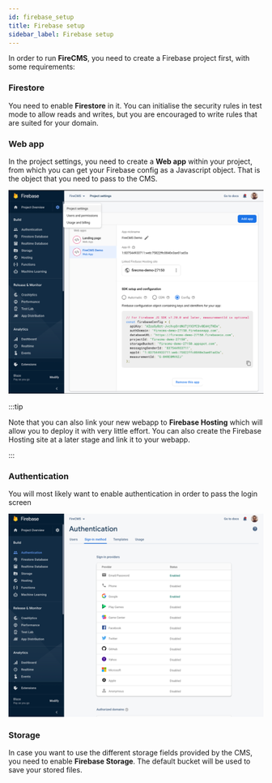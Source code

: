 ```yaml
---
id: firebase_setup
title: Firebase setup
sidebar_label: Firebase setup
---
```


In order to run **FireCMS**, you need to create a Firebase project first, with
some requirements:

### Firestore
You need to enable **Firestore** in it. You can initialise the security rules
in test mode to allow reads and writes, but you are encouraged to write rules
that are suited for your domain.

### Web app
In the project settings, you need to create a **Web app** within your
project, from which you can get your Firebase config as a Javascript object.
That is the object that you need to pass to the CMS.

![firebase_setup](../static/img/firebase_setup_app.png)

:::tip

Note that you can also link your new webapp to **Firebase Hosting** which will
allow you to deploy it with very little effort. You can also create the
Firebase Hosting site at a later stage and link it to your webapp.

:::

### Authentication
You will most likely want to enable authentication in order to pass the login
screen

![firebase_setup](../static/img/firebase_setup_auth.png)


### Storage

In case you want to use the different storage fields provided by the CMS, you
need to enable **Firebase Storage**. The default bucket will be used to
save your stored files.
